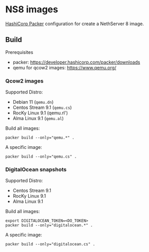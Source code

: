 # NS8 images

[HashiCorp Packer](https://www.packer.io/) configuration for create a NethServer 8 image.

## Build

Prerequisites
* packer: https://developer.hashicorp.com/packer/downloads
* qemu for qcow2 images: https://www.qemu.org/

### Qcow2 images

Supported Distro:

* Debian 11 (`qemu.dn`)
* Centos Stream 9.1 (`qemu.cs`)
* RocKy Linux 9.1 (qemu.rl')
* Alma Linux 9.1 (`qemu.al`)

Build all images:

```
packer build --only="qemu.*" .
```

A specific image:

```
packer build --only="qemu.cs" .
```
### DigitalOcean snapshots

Supported Distro:

* Centos Stream 9.1
* RocKy Linux 9.1
* Alma Linux 9.1

Build all images:

```
export DIGITALOCEAN_TOKEN=<DO_TOKEN>
packer build --only="digitalocean.*" .
```

A specific image:

```
packer build --only="digitalocean.cs" .
```
